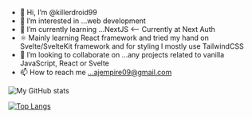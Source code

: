 - 👋 Hi, I’m @killerdroid99
- 👀 I’m interested in ...web development
- 🌱 I’m currently learning ...NextJS <-- Currently at Next Auth
- ⚛️ Mainly learning React framework and tried my hand on Svelte/SvelteKit framework and for styling I mostly use TailwindCSS
- 💞️ I’m looking to collaborate on ...any projects related to vanilla JavaScript, React or Svelte
- 📫 How to reach me ...ajempire09@gmail.com

![My GitHub stats](https://github-readme-stats.vercel.app/api?username=killerdroid99&show_icons=true&theme=cobalt)

[![Top Langs](https://github-readme-stats.vercel.app/api/top-langs/?username=killerdroid99&layout=compact&theme=cobalt)](https://github.com/killerdroid99/github-readme-stats)
<!---
killerdroid99/killerdroid99 is a ✨ special ✨ repository because its `README.md` (this file) appears on your GitHub profile.
You can click the Preview link to take a look at your changes.
--->

